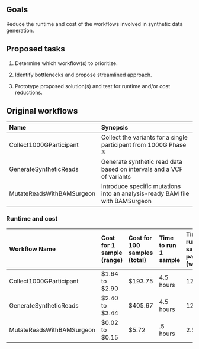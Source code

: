 ## Goals

Reduce the runtime and cost of the workflows involved in synthetic data generation.

## Proposed tasks

1. Determine which workflow(s) to prioritize.

2. Identify bottlenecks and propose streamlined approach.

3. Prototype proposed solution(s) and test for runtime and/or cost reductions.

## Original workflows

| Name | Synopsis |
|:---|:---|
| Collect1000GParticipant | Collect the variants for a single participant from 1000G Phase 3 |
| GenerateSyntheticReads | Generate synthetic read data based on intervals and a VCF of variants |
| MutateReadsWithBAMSurgeon | Introduce specific mutations into an analysis-ready BAM file with BAMSurgeon |

### Runtime and cost  

| Workflow Name                  	| Cost for 1 sample (range) 	| Cost for 100 samples (total)	| Time to run 1 sample 	| Time to run 100 samples in parallel (wallclock) 	|
|:--------------------------------	|:----------------	|:-----------	|:--------------------	|:-----------------------	|
| Collect1000GParticipant     	| $1.64 to $2.90 	| $193.75   	| 4.5 hours          	| 12 hours              	|
| GenerateSyntheticReads       	| $2.40 to $3.44 	| $405.67   	| 4.5 hours          	| 12 hours              	|
| MutateReadsWithBAMSurgeon   	| $0.02 to $0.15 	| $5.72     	| .5 hours           	| 2.5 hours             	|
